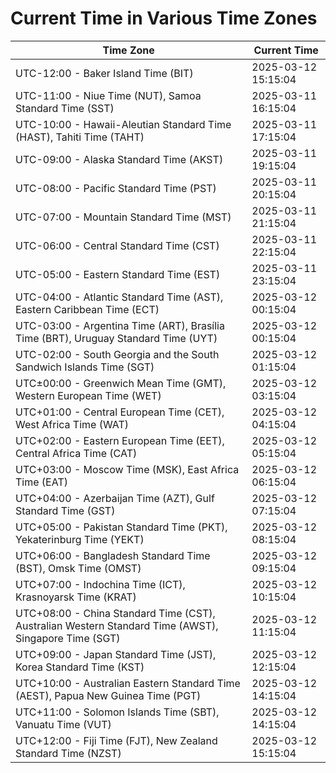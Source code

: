 # Current Time in Various Time Zones

| Time Zone | Current Time |
|-----------|--------------|
| UTC-12:00 - Baker Island Time (BIT) | 2025-03-12 15:15:04 |
| UTC-11:00 - Niue Time (NUT), Samoa Standard Time (SST) | 2025-03-11 16:15:04 |
| UTC-10:00 - Hawaii-Aleutian Standard Time (HAST), Tahiti Time (TAHT) | 2025-03-11 17:15:04 |
| UTC-09:00 - Alaska Standard Time (AKST) | 2025-03-11 19:15:04 |
| UTC-08:00 - Pacific Standard Time (PST) | 2025-03-11 20:15:04 |
| UTC-07:00 - Mountain Standard Time (MST) | 2025-03-11 21:15:04 |
| UTC-06:00 - Central Standard Time (CST) | 2025-03-11 22:15:04 |
| UTC-05:00 - Eastern Standard Time (EST) | 2025-03-11 23:15:04 |
| UTC-04:00 - Atlantic Standard Time (AST), Eastern Caribbean Time (ECT) | 2025-03-12 00:15:04 |
| UTC-03:00 - Argentina Time (ART), Brasília Time (BRT), Uruguay Standard Time (UYT) | 2025-03-12 00:15:04 |
| UTC-02:00 - South Georgia and the South Sandwich Islands Time (SGT) | 2025-03-12 01:15:04 |
| UTC±00:00 - Greenwich Mean Time (GMT), Western European Time (WET) | 2025-03-12 03:15:04 |
| UTC+01:00 - Central European Time (CET), West Africa Time (WAT) | 2025-03-12 04:15:04 |
| UTC+02:00 - Eastern European Time (EET), Central Africa Time (CAT) | 2025-03-12 05:15:04 |
| UTC+03:00 - Moscow Time (MSK), East Africa Time (EAT) | 2025-03-12 06:15:04 |
| UTC+04:00 - Azerbaijan Time (AZT), Gulf Standard Time (GST) | 2025-03-12 07:15:04 |
| UTC+05:00 - Pakistan Standard Time (PKT), Yekaterinburg Time (YEKT) | 2025-03-12 08:15:04 |
| UTC+06:00 - Bangladesh Standard Time (BST), Omsk Time (OMST) | 2025-03-12 09:15:04 |
| UTC+07:00 - Indochina Time (ICT), Krasnoyarsk Time (KRAT) | 2025-03-12 10:15:04 |
| UTC+08:00 - China Standard Time (CST), Australian Western Standard Time (AWST), Singapore Time (SGT) | 2025-03-12 11:15:04 |
| UTC+09:00 - Japan Standard Time (JST), Korea Standard Time (KST) | 2025-03-12 12:15:04 |
| UTC+10:00 - Australian Eastern Standard Time (AEST), Papua New Guinea Time (PGT) | 2025-03-12 14:15:04 |
| UTC+11:00 - Solomon Islands Time (SBT), Vanuatu Time (VUT) | 2025-03-12 14:15:04 |
| UTC+12:00 - Fiji Time (FJT), New Zealand Standard Time (NZST) | 2025-03-12 15:15:04 |
